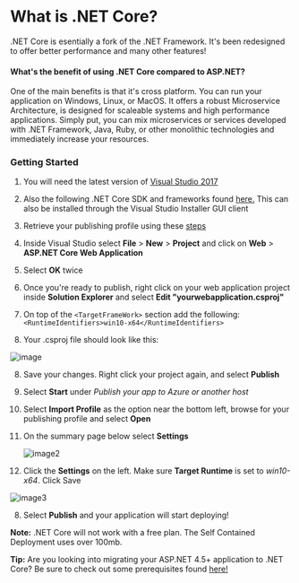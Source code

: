 # What is .NET Core?
.NET Core is esentially a fork of the .NET Framework. It's been redesigned to offer better performance and many other features!

#### What's the benefit of using .NET Core compared to ASP.NET?
One of the main benefits is that it's cross platform. You can run your application on Windows, Linux, or MacOS.
It offers a robust Microservice Architecture, is designed for scaleable systems and high performance applications. Simply put, you can mix microservices or services developed with .NET Framework, Java, Ruby, or other monolithic technologies and immediately increase your resources.

### Getting Started
1. You will need the latest version of [Visual Studio 2017](https://www.visualstudio.com/downloads/)
2. Also the following .NET Core SDK and frameworks found [here.](https://www.microsoft.com/net/download/windows) This can also be installed through the Visual Studio Installer GUI client
3. Retrieve your publishing profile using these [steps](https://www.gearhost.com/documentation/how-to-publish-your-app-from-visual-studio)
4. Inside Visual Studio select **File** > **New** > **Project** and click on **Web** > **ASP.NET Core Web Application**
5. Select **OK** twice 
6. Once you're ready to publish, right click on your web application project inside **Solution Explorer** and select **Edit "yourwebapplication.csproj"**
7. On top of the `<TargetFrameWork>` section add the following:
   `<RuntimeIdentifiers>win10-x64</RuntimeIdentifiers>`

8. Your .csproj file should look like this:

![image](https://raw.githubusercontent.com/GearHost/Docs/master/Images/net-core-csproj.png)


8. Save your changes. Right click your project again, and select **Publish**

9. Select **Start** under *Publish your app to Azure or another host* 

10. Select **Import Profile** as the option near the bottom left, browse for your publishing profile and select **Open**

11. On the summary page below select **Settings**

    ![image2](https://github.com/GearHost/Docs/blob/master/Images/net-core-step-3.png)

12. Click the **Settings** on the left. Make sure **Target Runtime** is set to *win10-x64*. Click Save

![image3](https://github.com/GearHost/Docs/blob/master/Images/net-core-step-4.png)


8. Select **Publish** and your application will start deploying!

**Note:** .NET Core will not work with a free plan. The Self Contained Deployment uses over 100mb.


**Tip:** Are you looking into migrating your ASP.NET 4.5+ application to .NET Core? Be sure to check out some prerequisites found [here!](https://docs.microsoft.com/en-us/dotnet/standard/choosing-core-framework-server)